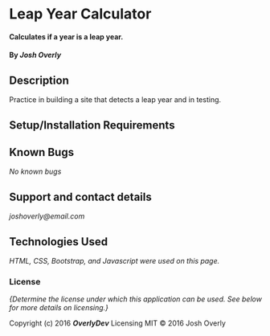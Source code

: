 # Leap Year Calculator

#### Calculates if a year is a leap year. 

#### By _**Josh Overly**_

## Description

Practice in building a site that detects a leap year and in testing. 

## Setup/Installation Requirements




## Known Bugs

_No known bugs_

## Support and contact details

_joshoverly@email.com_

## Technologies Used

_HTML, CSS, Bootstrap, and Javascript were used on this page._

### License

*{Determine the license under which this application can be used.  See below for more details on licensing.}*

Copyright (c) 2016 **_OverlyDev_**
Licensing
MIT 
© 2016 Josh Overly



